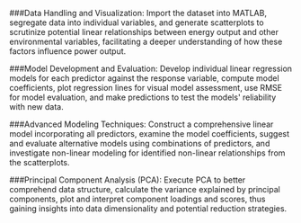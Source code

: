 ###Data Handling and Visualization: 
Import the dataset into MATLAB, segregate data into individual variables, and generate scatterplots to scrutinize potential linear relationships between energy output and other environmental variables, facilitating a deeper understanding of how these factors influence power output.

###Model Development and Evaluation: 
Develop individual linear regression models for each predictor against the response variable, compute model coefficients, plot regression lines for visual model assessment, use RMSE for model evaluation, and make predictions to test the models' reliability with new data.

###Advanced Modeling Techniques: 
Construct a comprehensive linear model incorporating all predictors, examine the model coefficients, suggest and evaluate alternative models using combinations of predictors, and investigate non-linear modeling for identified non-linear relationships from the scatterplots.

###Principal Component Analysis (PCA): 
Execute PCA to better comprehend data structure, calculate the variance explained by principal components, plot and interpret component loadings and scores, thus gaining insights into data dimensionality and potential reduction strategies.
